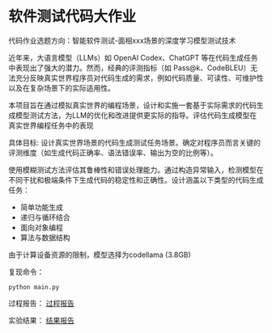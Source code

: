 # 软件测试代码大作业

代码作业选题方向：智能软件测试-面相xxx场景的深度学习模型测试技术

近年来，大语言模型（LLMs）如 OpenAI Codex、ChatGPT 等在代码生成任务中表现出了强大的潜力。然而，经典的评测指标（如 Pass@k、CodeBLEU）无法充分反映真实世界程序员对代码生成的需求，例如代码质量、可读性、可维护性以及在复杂场景下的实际适用性。

本项目旨在通过模拟真实世界的编程场景，设计和实施一套基于实际需求的代码生成模型测试方法，为LLM的优化和改进提供更实际的指导。评估代码生成模型在真实世界编程任务中的表现

具体目标: 设计真实世界场景的代码生成测试任务场景。确定对程序员而言关键的评测维度（如生成代码正确率、语法错误率、输出为空的比例等）。


使用模糊测试方法评估其鲁棒性和错误处理能力。通过构造异常输入，检测模型在不同干扰和极端条件下生成代码的稳定性和正确性。设计涵盖以下类型的代码生成任务：

- 简单功能生成
- 递归与循环结合
- 面向对象编程
- 算法与数据结构

由于计算设备资源的限制，模型选择为codellama (3.8GB)

复现命令：
```shell
python main.py
```

过程报告：
[过程报告](./过程报告.md)

实验结果：
[结果报告](./实验结果.md)

